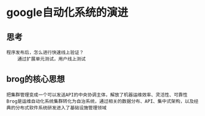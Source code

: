 # google自动化系统的演进

## 思考
    程序发布后，怎么进行快速线上验证？
        通过扩展单元测试，用户线上测试

## brog的核心思想
    把集群管理变成一个可以发送API的中央协调主体，解放了机器运维效率、灵活性、可靠性
    Brog是运维自动化系统集群转化为自治系统，通过相关的数据分布、API、集中式架构，以及经典的分布式软件系统研发进入了基础设施管理领域
